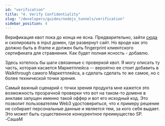 ```yaml
---
id: "verification"
title: "4. Verify Confidentiality"
slug: "/developers/guides/nodejs_tunnels/verification"
sidebar_position: 4
---
```


Верификация квот пока до конца не ясна.
Предварительно, зайти [сюда](https://quote-verification.dev.superprotocol.com/) и скопировать в input домен, где развернут сайт. 
Но вроде как это должно быть в iframe и должен быть fingerprint клиентского сертификата для стравнения. Как будет полная ясность - добавлю.

Здесь хотелось бы шаги связанные с проверкой квот. Я могу описать ту часть, которая касается Маркетплейса -- вероятно ее стоит добавить в Walkthrough самого Маркетплейса, а сделать сделать то же самое, но с более технической точки зрения.

Самый важный сценарий с точки зрения продукта мне кажется это возможность прозрачной проверки что вот на таком-то домене в анклаве запущен именно такой оффер и вот его исходный код. Это позволит пользователям Web3 удостовериться, что к примеру решение не собирает персональные данные и является тем, за кого себя выдает. Это может быть существенное конкурентное преимущество SP. -СашаМ